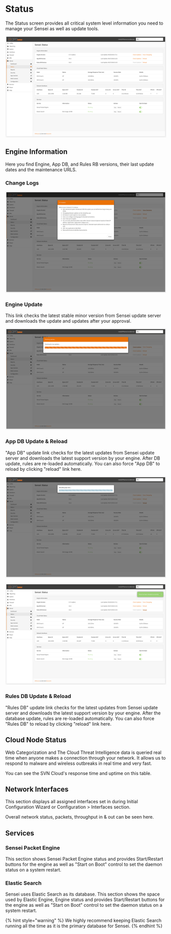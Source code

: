 # Status

The Status screen provides all critical system level information you need to manage your Sensei as well as update tools.

![](../.gitbook/assets/sensei-m2-status-1.png)

## Engine Information

Here you find Engine, App DB, and Rules RB versions, their last update dates and the maintenance URLS.

###  Change Logs

![Latest installed Sensei version&apos;s change logs](../.gitbook/assets/sensei-m2-status-2-changelogs.png)

### Engine Update

This link checks the latest stable minor version from Sensei update server and downloads the update and updates after your approval.

![Checking for the latest updates](../.gitbook/assets/sensei-m2-status-3-update-check.png)

### App DB Update & Reload

"App DB" update link checks for the latest updates from Sensei update server and downloads the latest support version by your engine. After DB update, rules are re-loaded automatically. You can also force "App DB" to reload by clicking "reload" link here.

![Reloading the app rules](../.gitbook/assets/sensei-m2-status-4-reload-rules-1.png)

![Reload result](../.gitbook/assets/sensei-m2-status-4-reload-rules-2.png)

### Rules DB Update & Reload

"Rules DB" update link checks for the latest updates from Sensei update server and downloads the latest support version by your engine. After the database update, rules are re-loaded automatically. You can also force "Rules DB" to reload by clicking "reload" link here.

## Cloud Node Status

Web Categorization and The Cloud Threat Intelligence data is queried real time when anyone makes a connection through your network. It allows us to respond to malware and wireless outbreaks in real time and very fast.

You can see the SVN Cloud's response time and uptime on this table.

## Network Interfaces

This section displays all assigned interfaces set in during Initial Configuration Wizard or Configuration &gt; Interfaces section.

Overall network status, packets, throughput in & out can be seen here.

## Services

### Sensei Packet Engine

This section shows Sensei Packet Engine status and provides Start/Restart buttons for the engine as well as "Start on Boot" control to set the daemon status on a system restart.

### Elastic Search

Sensei uses Elastic Search as its database. This section shows the space used by Elastic Engine, Engine status and provides Start/Restart buttons for the engine as well as "Start on Boot" control to set the daemon status on a system restart.

{% hint style="warning" %}
We highly recommend keeping Elastic Search running all the time as it is the primary database for Sensei.
{% endhint %}



